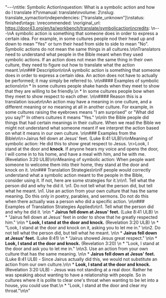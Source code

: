 "---\ntitle: Symbolic Action\nquestion: What is a symbolic action and how do I translate it?\nmanual: translate\nvolume: 2\nslug: translate_symaction\ndependencies:  [\"translate_unknown\"]\nstatus:  finished\ntags: \nrecommended: \noriginal_url: https://door43.org/en/ta/workbench/translate/symbolicaction\ncredits: \n---\nA symbolic action is something that someone does in order to express a certain idea. For example, in some cultures people nod their head up and down to mean \"Yes\" or turn their head from side to side to mean \"No\". Symbolic actions do not mean the same things in all cultures.\n\nTranslators need to understand what people in the Bible meant when they used symbolic actions. If an action does not mean the same thing in their own culture, they need to figure out how to translate what the action meant.\n\n### Description\n\nA symbolic action is something that someone does in order to express a certain idea. An action does not have to actually be performed; it may simply be referred to.  \n\n#### Examples of symbolic actions\n\n  * In some cultures people shake hands when they meet to show that they are willing to be friendly.\n  * In some cultures people bow when they  meet to show respect to each other. \n\n#### Reason this is a translation issue\n\nAn action may have a meaning in one culture, and a different meaning or no meaning at all in another culture.  For example, in some cultures raising the eyebrows means \"I am surprised\" or \"What did you say?\" In others cultures it means \"Yes.\"  \n\nIn the Bible people did things that had certain meanings in their culture. When we read the Bible we might not understand what someone meant if we interpret the action based on what it means in our own culture. \n\n### Examples from the Bible\n\n>Jairus fell down at Jesus' feet.  (Luke 8:41 ULB)\n\nMeaning of symbolic action: He did this to show great respect to Jesus. \n>Look, I stand at the door and __knock__. If anyone hears my voice and opens the door, I will come in to his home, and have a meal with him, and he with me. (Revelation 3:20 ULB)\n\nMeaning of symbolic action: When people want someone to welcome them into their home, they stand at the door and knock on it. \n\n### Translation Strategies\n\nIf people would correctly understand what a symbolic action meant to the people in the Bible, consider using it. If not, here are some strategies for it.\n\n1. Tell what the person did and why he did it.  \n1. Do not tell what the person did, but tell what he meant. \n1. Use an action from your own culture that has the same meaning. Do this only in poetry, parables, and sermons. Do not do this when there actually was a person who did a specific action.  \n\n### Examples of Translation Strategies Applied\n\n1. Tell what the person did and why he did it. \n\n  * **Jairus fell down at Jesus' feet.** (Luke 8:41 ULB) \n      * \"Jairus fell down at Jesus' feet in order to show that he greatly respected him.\" \n\n  * **Look, I stand at the door and knock.** (Revelation 3:20 ULB) \n      * \"Look, I stand at the door and knock on it, asking you to let me in.\" \n\n2. Do not tell what the person did, but tell what he meant. \n\n  * **Jairus fell down at Jesus' feet.** (Luke 8:41) \n      * \"Jairus showed Jesus great respect.\" \n\n  * **Look, I stand at the door and knock.** (Revelation 3:20) \n      * \"Look, I stand at the door and ask you to let me in.\" \n\n3. Use an action from your own culture that has the same meaning. \n\n  * **Jairus fell down at Jesus' feet.** (Luke 8:41 ULB) - Since Jairus actually did this, we would not substitute an action from our own culture.\n\n  * **Look, I stand at the door and knock.** (Revelation 3:20 ULB) -  Jesus was not standing at a real door. Rather he was speaking about wanting to have a relationship with people. So in cultures where it is polite to clear one's throat when wanting to be let into a house, you could use that.\n      * \"Look, I stand at the door and clear my throat.\"\n\n"
